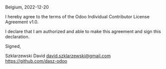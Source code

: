 Belgium, 2022-12-20

I hereby agree to the terms of the Odoo Individual Contributor License Agreement v1.0.

I declare that I am authorized and able to make this agreement and sign this declaration.

Signed,

Szklarzewski David david.szklarzewski@gmail.com https://github.com/dasz-odoo
